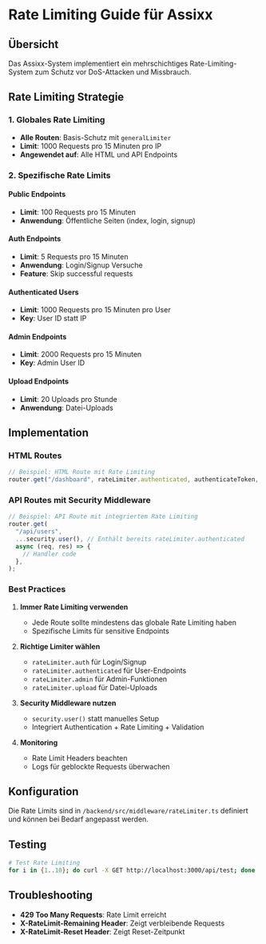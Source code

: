 # Rate Limiting Guide für Assixx

## Übersicht

Das Assixx-System implementiert ein mehrschichtiges Rate-Limiting-System zum Schutz vor DoS-Attacken und Missbrauch.

## Rate Limiting Strategie

### 1. Globales Rate Limiting

- **Alle Routen**: Basis-Schutz mit `generalLimiter`
- **Limit**: 1000 Requests pro 15 Minuten pro IP
- **Angewendet auf**: Alle HTML und API Endpoints

### 2. Spezifische Rate Limits

#### Public Endpoints

- **Limit**: 100 Requests pro 15 Minuten
- **Anwendung**: Öffentliche Seiten (index, login, signup)

#### Auth Endpoints

- **Limit**: 5 Requests pro 15 Minuten
- **Anwendung**: Login/Signup Versuche
- **Feature**: Skip successful requests

#### Authenticated Users

- **Limit**: 1000 Requests pro 15 Minuten pro User
- **Key**: User ID statt IP

#### Admin Endpoints

- **Limit**: 2000 Requests pro 15 Minuten
- **Key**: Admin User ID

#### Upload Endpoints

- **Limit**: 20 Uploads pro Stunde
- **Anwendung**: Datei-Uploads

## Implementation

### HTML Routes

```typescript
// Beispiel: HTML Route mit Rate Limiting
router.get("/dashboard", rateLimiter.authenticated, authenticateToken, servePage("dashboard"));
```

### API Routes mit Security Middleware

```typescript
// Beispiel: API Route mit integriertem Rate Limiting
router.get(
  "/api/users",
  ...security.user(), // Enthält bereits rateLimiter.authenticated
  async (req, res) => {
    // Handler code
  },
);
```

### Best Practices

1. **Immer Rate Limiting verwenden**
   - Jede Route sollte mindestens das globale Rate Limiting haben
   - Spezifische Limits für sensitive Endpoints

2. **Richtige Limiter wählen**
   - `rateLimiter.auth` für Login/Signup
   - `rateLimiter.authenticated` für User-Endpoints
   - `rateLimiter.admin` für Admin-Funktionen
   - `rateLimiter.upload` für Datei-Uploads

3. **Security Middleware nutzen**
   - `security.user()` statt manuelles Setup
   - Integriert Authentication + Rate Limiting + Validation

4. **Monitoring**
   - Rate Limit Headers beachten
   - Logs für geblockte Requests überwachen

## Konfiguration

Die Rate Limits sind in `/backend/src/middleware/rateLimiter.ts` definiert und können bei Bedarf angepasst werden.

## Testing

```bash
# Test Rate Limiting
for i in {1..10}; do curl -X GET http://localhost:3000/api/test; done
```

## Troubleshooting

- **429 Too Many Requests**: Rate Limit erreicht
- **X-RateLimit-Remaining Header**: Zeigt verbleibende Requests
- **X-RateLimit-Reset Header**: Zeigt Reset-Zeitpunkt
